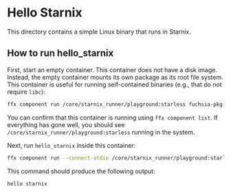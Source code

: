 # Hello Starnix

This directory contains a simple Linux binary that runs in Starnix.

## How to run hello_starnix

First, start an empty container. This container does not have a disk image. Instead, the empty container mounts its own package as its root file system.  This container is useful for running self-contained binaries (e.g., that do not require `libc`):


```sh
ffx component run /core/starnix_runner/playground:starless fuchsia-pkg://fuchsia.com/starless#meta/empty_container.cm
```

You can confirm that this container is running using `ffx component list`. If everything has gone well, you should see `/core/starnix_runner/playground:starless` running in the system.

Next, run `hello_starnix` inside this container:

```sh
ffx component run --connect-stdio /core/starnix_runner/playground:starless/daemons:hello_starnix fuchsia-pkg://fuchsia.com/hello_starnix#meta/hello_starnix.cm
```

This command should produce the following output:

```
hello starnix
```
